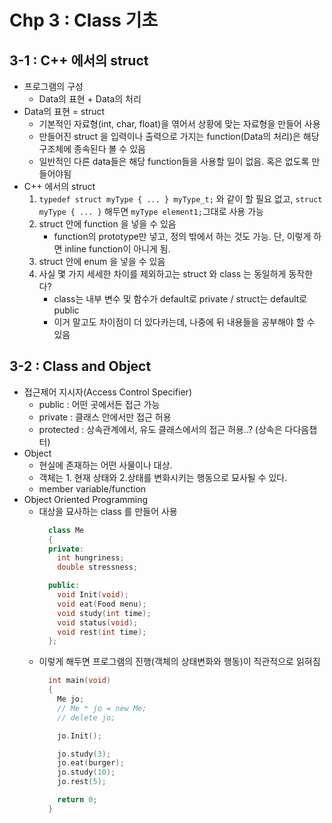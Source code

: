 # Chp 3 : Class 기초

## 3-1 : C++ 에서의 struct
- 프로그램의 구성
  - Data의 표현 + Data의 처리
- Data의 표현 = struct
  - 기본적인 자료형(int, char, float)을 엮어서 상황에 맞는 자료형을 만들어 사용
  - 만들어진 struct 을 입력이나 출력으로 가지는 function(Data의 처리)은 해당 구조체에 종속된다 볼 수 있음
  - 일반적인 다른 data들은 해당 function들을 사용할 일이 없음. 혹은 없도록 만들어야됨
- C++ 에서의 struct
    1. `typedef struct myType { ... } myType_t;` 와 같이 할 필요 없고, `struct myType { ... }` 해두면 `myType element1;`그대로 사용 가능
    2. struct 안에 function 을 넣을 수 있음
        - function의 prototype만 넣고, 정의 밖에서 하는 것도 가능. 단, 이렇게 하면 inline function이 아니게 됨.
    3. struct 안에 enum 을 넣을 수 있음
    4. 사실 몇 가지 세세한 차이를 제외하고는 struct 와 class 는 동일하게 동작한다?
        - class는 내부 변수 및 함수가 default로 private / struct는 default로 public
        - 이거 말고도 차이점이 더 있다카는데, 나중에 뒤 내용들을 공부해야 할 수 있음

## 3-2 : Class and Object   
  - 접근제어 지시자(Access Control Specifier)
    - public : 어떤 곳에서든 접근 가능
    - private : 클래스 안에서만 접근 허용
    - protected : 상속관계에서, 유도 클래스에서의 접근 허용..? (상속은 다다음챕터)
  - Object
    - 현실에 존재하는 어떤 사물이나 대상.
    - 객체는 1. 현재 상태와 2.상태를 변화시키는 행동으로 묘사될 수 있다.
    - member variable/function
  - Object Oriented Programming
    - 대상을 묘사하는 class 를 만들어 사용
      ``` c++
        class Me
        {
        private:
          int hungriness;
          double stressness;

        public:
          void Init(void);
          void eat(Food menu);
          void study(int time);
          void status(void);
          void rest(int time);
        };
      ```
    - 이렇게 해두면 프로그램의 진행(객체의 상태변화와 행동)이 직관적으로 읽혀짐
      ``` c++
        int main(void)
        {
          Me jo;
          // Me * jo = new Me;
          // delete jo;

          jo.Init();

          jo.study(3);
          jo.eat(burger);
          jo.study(10);
          jo.rest(5);

          return 0;
        }
      ```